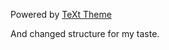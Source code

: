 Powered by [TeXt Theme](https://github.com/kitian616/jekyll-TeXt-theme)

And changed structure for my taste.